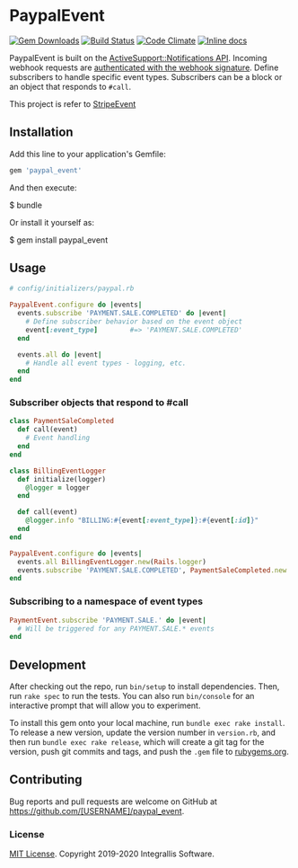 # PaypalEvent

[![Gem Downloads](http://ruby-gem-downloads-badge.herokuapp.com/paypal_event?type=total)](https://rubygems.org/gems/paypal_event)
[![Build Status](https://travis-ci.org/iscreen/paypal_event.svg?branch=master)](https://travis-ci.org/iscreen/paypal_event)
[![Code Climate](https://codeclimate.com/github/iscreen/paypal_event.svg)](https://codeclimate.com/github/iscreen/paypal_event)
[![Inline docs](https://inch-ci.org/github/iscreen/paypal_event.svg?branch=master)](http://www.rubydoc.info/gems/paypal_event)

PaypalEvent is built on the [ActiveSupport::Notifications API](http://api.rubyonrails.org/classes/ActiveSupport/Notifications.html). Incoming webhook requests are [authenticated with the webhook signature](#authenticating-webhooks-with-signatures). Define subscribers to handle specific event types. Subscribers can be a block or an object that responds to `#call`.

This project is refer to [StripeEvent](https://github.com/integrallis/stripe_event)

## Installation

Add this line to your application's Gemfile:

```ruby
gem 'paypal_event'
```

And then execute:

  $ bundle

Or install it yourself as:

  $ gem install paypal_event

## Usage

```ruby
# config/initializers/paypal.rb

PaypalEvent.configure do |events|
  events.subscribe 'PAYMENT.SALE.COMPLETED' do |event|
    # Define subscriber behavior based on the event object
    event[:event_type]        #=> 'PAYMENT.SALE.COMPLETED'
  end

  events.all do |event|
    # Handle all event types - logging, etc.
  end
end
```

### Subscriber objects that respond to #call

```ruby
class PaymentSaleCompleted
  def call(event)
    # Event handling
  end
end

class BillingEventLogger
  def initialize(logger)
    @logger = logger
  end

  def call(event)
    @logger.info "BILLING:#{event[:event_type]}:#{event[:id]}"
  end
end
```

```ruby
PaypalEvent.configure do |events|
  events.all BillingEventLogger.new(Rails.logger)
  events.subscribe 'PAYMENT.SALE.COMPLETED', PaymentSaleCompleted.new
end
```

### Subscribing to a namespace of event types

```ruby
PaymentEvent.subscribe 'PAYMENT.SALE.' do |event|
  # Will be triggered for any PAYMENT.SALE.* events
end
```

## Development

After checking out the repo, run `bin/setup` to install dependencies. Then, run `rake spec` to run the tests. You can also run `bin/console` for an interactive prompt that will allow you to experiment.

To install this gem onto your local machine, run `bundle exec rake install`. To release a new version, update the version number in `version.rb`, and then run `bundle exec rake release`, which will create a git tag for the version, push git commits and tags, and push the `.gem` file to [rubygems.org](https://rubygems.org).

## Contributing

Bug reports and pull requests are welcome on GitHub at https://github.com/[USERNAME]/paypal_event.

### License

[MIT License](https://github.com/iscreen/paypal_event/blob/master/LICENSE.md). Copyright 2019-2020 Integrallis Software.
